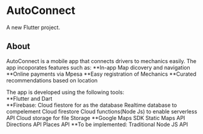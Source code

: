 # AutoConnect

A new Flutter project.

## About

AutoConnect is a mobile app that connects drivers to mechanics easily.
The app incoporates features such as:
**In-app Map dicovery and navigation
**Online payments via Mpesa
**Easy registration of Mechanics
**Curated recommendations based on location

The app is developed using the following tools:
<br>
**Flutter and Dart
</br>
**Firebase:
  Cloud fiestore for as the database
  Realtime database to compelement Cloud firestore
  Cloud functions(Node Js) to enable serverless API
  Cloud storage for file Storage
**Google Maps SDK
   Static Maps API
   Directions API
   Places API
**To be implemented:
    Traditional Node JS API

<!-- A few resources to get you started if this is your first Flutter project:

- [Lab: Write your first Flutter app](https://flutter.dev/docs/get-started/codelab)
- [Cookbook: Useful Flutter samples](https://flutter.dev/docs/cookbook)

For help getting started with Flutter, view our
[online documentation](https://flutter.dev/docs), which offers tutorials,
samples, guidance on mobile development, and a full API reference. -->
